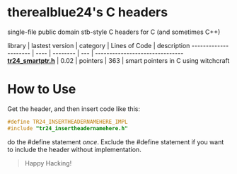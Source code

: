 # therealblue24's C headers
single-file public domain stb-style C headers for C (and sometimes C++)

<a name="tr24_libs"></a>
library    | lastest version | category | Lines of Code | description
--------------------- | ---- | -------- | --- | -------------------------------
**[tr24_smartptr.h](tr24_smartptr.h)** | 0.02 | pointers | 363 | smart pointers in C using witchcraft 


# How to Use
Get the header, and then insert code like this:
```c
#define TR24_INSERTHEADERNAMEHERE_IMPL
#include "tr24_insertheadernamehere.h"
```
do the #define statement *once*. Exclude the #define statement if you want
to include the header without implementation.

> Happy Hacking!
